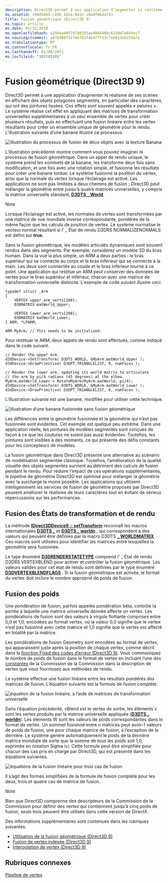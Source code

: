 ```yaml
---
description: Direct3D permet à une application d’augmenter le réalisme de ses scènes en affichant des objets polygones segmentés, en particulier des caractères, qui ont des jointures lissées.
ms.assetid: 190d5865-c45b-42ea-8a16-10a4f0bda743
title: Fusion géométrique (Direct3D 9)
ms.topic: article
ms.date: 05/31/2018
ms.openlocfilehash: a19daa40f7d7d8193ae486640bc613dd7a666ec7
ms.sourcegitcommit: a47bd86f517de76374e4fff33cfeb613eb259a7e
ms.translationtype: MT
ms.contentlocale: fr-FR
ms.lasthandoff: 01/06/2021
ms.locfileid: "103745381"
---
```

# <a name="geometry-blending-direct3d-9"></a>Fusion géométrique (Direct3D 9)

Direct3D permet à une application d’augmenter le réalisme de ses scènes en affichant des objets polygones segmentés, en particulier des caractères, qui ont des jointures lissées. Ces effets sont souvent appelés « pelures ». Le système réalise cet effet en appliquant des matrices de transformation universelles supplémentaires à un seul ensemble de vertex pour créer plusieurs résultats, puis en effectuant une fusion linéaire entre les vertex résultants pour créer un ensemble unique de géométrie pour le rendu. L’illustration suivante d’une banane illustre ce processus.

![illustration du processus de fusion de deux objets avec la texture Banana](images/geometry-blend.png)

L’illustration précédente montre comment vous pouvez imaginer le processus de fusion géométrique. Dans un appel de rendu unique, le système prend les sommets de la banane, les transforme deux fois sans modification, et une fois avec une rotation simple, et fusionne les résultats pour créer une banane tordue. Le système fusionne la position du vertex, ainsi que la normale du vertex lorsque l’éclairage est activé. Les applications ne sont pas limitées à deux chemins de fusion ; Direct3D peut mélanger la géométrie entre jusqu’à quatre matrices universelles, y compris la matrice universelle standard, [**D3DTS \_ World**](d3dts-world.md).

> [!Note]
>
> Lorsque l’éclairage est activé, les normales de vertex sont transformées par une matrice de vue mondiale inverse correspondante, pondérée de la même façon que les calculs de position de vertex. Le système normalise le vecteur normal résultant si l' \_ État de rendu D3DRS NORMALIZENORMALS est défini sur **true**.

 

Sans la fusion géométrique, les modèles articulés dynamiques sont souvent rendus dans des segments. Par exemple, considérez un modèle 3D du bras humain. Dans la vue la plus simple, un ARM a deux parties : le bras supérieur qui se connecte au corps et le bras inférieur qui se connecte à la main. Les deux sont connectés au coude et le bras inférieur tourne à ce point. Une application qui restitue un ARM peut conserver des données de vertex pour le bras supérieur et inférieur, chacun avec une matrice de transformation universelle distincte. L'exemple de code suivant illustre ceci.


```
typedef struct _Arm
{
    VERTEX upper_arm_verts[200];
    D3DMATRIX matWorld_Upper;

    VERTEX lower_arm_verts[200];
    D3DMATRIX matWorld_Lower;
} ARM, *LPARM;

ARM MyArm; // This needs to be initialized.
```



Pour restituer le ARM, deux appels de rendu sont effectués, comme indiqué dans le code suivant.


```
// Render the upper arm.
d3dDevice->SetTransform( D3DTS_WORLD, &MyArm.matWorld_Upper );
d3dDevice->DrawPrimitive( D3DPT_TRIANGLELIST, 0, numFaces );

// Render the lower arm, updating its world matrix to articulate
// the arm by pi/4 radians (45 degrees) at the elbow.
MyArm.matWorld_Lower = RotateMyArm(MyArm.matWorld, pi/4);
d3dDevice->SetTransform( D3DTS_WORLD, &MyArm.matWorld_Lower );
d3dDevice->DrawPrimitive( D3DPT_TRIANGLELIST, 0, numFaces );
```



L’illustration suivante est une banane, modifiée pour utiliser cette technique.

![illustration d’une banane fusionnée sans fusion géométrique](images/noblend.png)

Les différences entre la géométrie fusionnée et la géométrie qui n’est pas fusionnée sont évidentes. Cet exemple est quelque peu extrême. Dans une application réelle, les jointures de modèles segmentés sont conçues de façon à ce que les coutures ne soient pas aussi évidentes. Toutefois, les jointures sont visibles à des moments, ce qui présente des défis constants pour les concepteurs de modèles.

La fusion géométrique dans Direct3D présente une alternative au scénario de modélisation segmentée classique. Toutefois, l’amélioration de la qualité visuelle des objets segmentés survient au détriment des calculs de fusion pendant le rendu. Pour réduire l’impact de ces opérations supplémentaires, le pipeline de géométrie Direct3D est optimisé pour mélanger la géométrie avec la surcharge la moins possible. Les applications qui utilisent intelligemment les services de fusion de géométrie proposés par Direct3D peuvent améliorer le réalisme de leurs caractères tout en évitant de sérieux répercussions sur les performances.

## <a name="blending-transform-and-render-states"></a>Fusion des États de transformation et de rendu

La méthode [**IDirect3DDevice9 :: setTransform**](/windows/desktop/api) reconnaît les macros internationales [**D3DTS \_**](d3dts-world.md) et [**D3DTS \_ worldn**](d3dts-worldn.md) , qui correspondent à des valeurs qui peuvent être définies par la macro D3DTS [**\_ WORLDMATRIX**](d3dts-worldmatrix.md) . Ces macros sont utilisées pour identifier les matrices entre lesquelles la géométrie sera fusionnée.

Le type énuméré [**D3DRENDERSTATETYPE**](./d3drenderstatetype.md) comprend l' \_ État de rendu D3DRS VERTEXBLEND pour activer et contrôler la fusion géométrique. Les valeurs valides pour cet état de rendu sont définies par le type énuméré [**D3DVERTEXBLENDFLAGS**](./d3dvertexblendflags.md) . Si la fusion géométrique est activée, le format du vertex doit inclure le nombre approprié de poids de fusion.

## <a name="blending-weights"></a>Fusion des poids

Une pondération de fusion, parfois appelée pondération bêta, contrôle la portée à laquelle une matrice universelle donnée affecte un vertex. Les pondérations de fusion sont des valeurs à virgule flottante comprises entre 0,0 et 1,0, encodées au format vertex, où la valeur 0,0 signifie que le vertex n’est pas fusionné avec cette matrice et 1,0 signifie que le vertex est affecté en totalité par la matrice.

Les pondérations de fusion Geometry sont encodées au format de vertex, qui apparaissent juste après la position de chaque vertex, comme décrit dans la [fonction Fixed des codes d’erreur (Direct3D 9)](fixed-function-fvf-codes.md). Vous communiquez le nombre de poids de fusion dans le format de vertex en incluant l’une des [constantes](d3dfvf.md) de la Commission de la Commission dans la description de vertex que vous fournissez aux méthodes de rendu.

Le système effectue une fusion linéaire entre les résultats pondérés des matrices de fusion. L’équation suivante est la formule de fusion complète.

![équation de la fusion linéaire, à l’aide de matrices de transformation universelle](images/vert-blend-formula.png)

Dans l’équation précédente, vBlend est le vertex de sortie, les éléments v sont les vertex produits par la matrice universelle appliquée ([**D3DTS \_ worldn**](d3dts-worldn.md)). Les éléments W sont les valeurs de poids correspondantes dans le format de vertex. Un sommet fusionné entre n matrices peut avoir-1 valeurs de poids de fusion, une pour chaque matrice de fusion, à l’exception de la dernière. Le système génère automatiquement le poids de la dernière matrice mondiale de sorte que la somme de tous les poids soit 1,0, exprimée en notation Sigma ici. Cette formule peut être simplifiée pour chacun des cas pris en charge par Direct3D, qui est présenté dans les équations suivantes.

![équations de la fusion linéaire pour trois cas de fusion](images/vert-blend-formulas-simple.png)

Il s’agit des formes simplifiées de la formule de fusion complète pour les deux, trois et quatre cas de matrice de fusion.

> [!Note]  
> Bien que Direct3D comprenne des descripteurs de la Commission de la Commission pour définir des vertex qui contiennent jusqu’à cinq poids de fusion, seuls trois peuvent être utilisés dans cette version de DirectX.

 

Des informations supplémentaires sont contenues dans les rubriques suivantes.

-   [Utilisation de la fusion géométrique (Direct3D 9)](using-geometry-blending.md)
-   [Fusion de vertex indexée (Direct3D 9)](indexed-vertex-blending.md)
-   [Interpolation de vertex (Direct3D 9)](vertex-tweening.md)

## <a name="related-topics"></a>Rubriques connexes

<dl> <dt>

[Pipeline de vertex](vertex-pipeline.md)
</dt> </dl>

 

 
